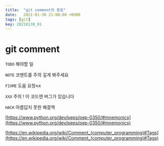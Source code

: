 ```yaml
---
title:  "git comment의 종료"
date:   2021-01-30 21:00:00 +0900
tags: [git]
key: 20210130_01
---
```


# git comment

`TODO` 해야할 일

`NOTE` 코멘트를 주의 깊게 봐주세요

`FIXME` 도움 요청≈x

`XXX` 주의 ! 이 코드엔 버그가 있습니다

`HACK` 아름답지 못한 해결책

[https://www.python.org/dev/peps/pep-0350/#mnemonics](https://www.python.org/dev/peps/pep-0350/#mnemonics)

[https://en.wikipedia.org/wiki/Comment_(computer_programming)#Tags](https://en.wikipedia.org/wiki/Comment_(computer_programming)#Tags)